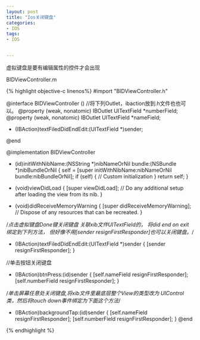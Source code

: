 ```yaml
---
layout: post
title: "Ios关闭键盘"
categories:
- IOS
tags:
- IOS


---
```

虚拟键盘是要有编辑属性的控件才会出现

BIDViewController.m

{% highlight objective-c linenos%}
#import "BIDViewController.h"

@interface BIDViewController ()
//将下列Outlet，ibaction放到.h文件也也可以。
@property (weak, nonatomic) IBOutlet UITextField *numberField;
@property (weak, nonatomic) IBOutlet UITextField *nameField;
- (IBAction)textFiledDidEndEdit:(UITextField *)sender;

@end

@implementation BIDViewController

- (id)initWithNibName:(NSString *)nibNameOrNil bundle:(NSBundle *)nibBundleOrNil
{
    self = [super initWithNibName:nibNameOrNil bundle:nibBundleOrNil];
    if (self) {
        // Custom initialization
    }
    return self;
}

- (void)viewDidLoad
{
    [super viewDidLoad];
    // Do any additional setup after loading the view from its nib.
}

- (void)didReceiveMemoryWarning
{
    [super didReceiveMemoryWarning];
    // Dispose of any resources that can be recreated.
}

/*点击虚拟键盘Done键关闭键盘 关联xib文件UITextField的，
将did end on exit 绑定到下列方法，
但好像不用[sender resignFirstResponder]也可以关闭键盘。*/
- (IBAction)textFiledDidEndEdit:(UITextField *)sender {
    [sender resignFirstResponder];
}

//单击按钮关闭键盘
- (IBAction)btnPress:(id)sender
{
    [self.nameField resignFirstResponder];
    [self.numberField resignFirstResponder];
}

/*单击屏幕任意处关闭键盘,将xib文件里最底层整个View的类型改为
UIControl类，然后将touch down事件绑定为下面这个方法*/
- (IBAction)backgroundTap:(id)sender
{
    [self.nameField resignFirstResponder];
    [self.numberField resignFirstResponder];
}
@end

{% endhighlight %}
